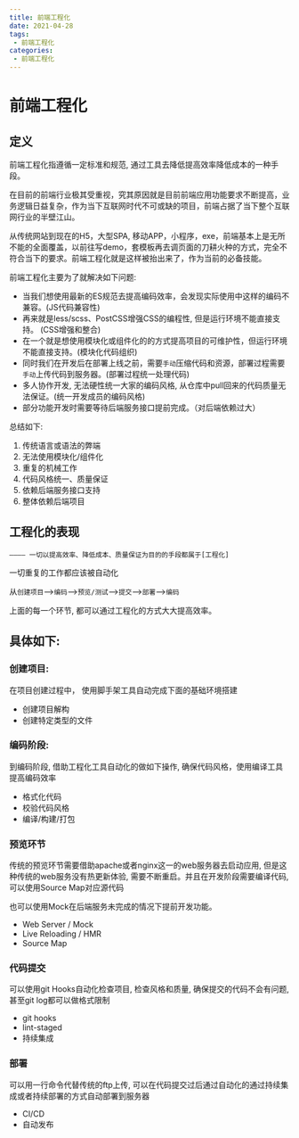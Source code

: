 ```yaml
---
title: 前端工程化
date: 2021-04-28
tags:
 - 前端工程化
categories: 
 - 前端工程化
---
```


# 前端工程化

## 定义

前端工程化指遵循一定标准和规范, 通过工具去降低提高效率降低成本的一种手段。

在目前的前端行业极其受重视，究其原因就是目前前端应用功能要求不断提高，业务逻辑日益复杂，作为当下互联网时代不可或缺的项目，前端占据了当下整个互联网行业的半壁江山。

从传统网站到现在的H5，大型SPA, 移动APP，小程序，exe，前端基本上是无所不能的全面覆盖，以前往写demo，套模板再去调页面的刀耕火种的方式，完全不符合当下的要求。前端工程化就是这样被抬出来了，作为当前的必备技能。

前端工程化主要为了就解决如下问题:

+ 当我们想使用最新的ES规范去提高编码效率，会发现实际使用中这样的编码不兼容。(JS代码兼容性)
+ 再来就是less/scss、PostCSS增强CSS的编程性, 但是运行环境不能直接支持。 (CSS增强和整合)
+ 在一个就是想使用模块化或组件化的的方式提高项目的可维护性，但运行环境不能直接支持。(模块化代码组织)
+ 同时我们在开发后在部署上线之前，需要`手动`压缩代码和资源，部署过程需要`手动`上传代码到服务器。(部署过程统一处理代码)
+ 多人协作开发, 无法硬性统一大家的编码风格, 从仓库中pull回来的代码质量无法保证。(统一开发成员的编码风格)
+ 部分功能开发时需要等待后端服务接口提前完成。（对后端依赖过大）

总结如下:

1. 传统语言或语法的弊端
2. 无法使用模块化/组件化
3. 重复的机械工作
4. 代码风格统一、质量保证
5. 依赖后端服务接口支持
6. 整体依赖后端项目

## 工程化的表现
    ———— 一切以提高效率、降低成本、质量保证为目的的手段都属于[工程化]

一切重复的工作都应该被自动化

从`创建项目`-->`编码`-->`预览/测试`-->`提交`-->`部署`-->`编码`

上面的每一个环节, 都可以通过工程化的方式大大提高效率。

## 具体如下:

### 创建项目:

在项目创建过程中， 使用脚手架工具自动完成下面的基础环境搭建

+ 创建项目解构
+ 创建特定类型的文件

### 编码阶段:

到编码阶段, 借助工程化工具自动化的做如下操作, 确保代码风格，使用编译工具提高编码效率

+ 格式化代码
+ 校验代码风格
+ 编译/构建/打包

### 预览环节

传统的预览环节需要借助apache或者nginx这一的web服务器去启动应用, 但是这种传统的web服务没有热更新体验, 需要不断重启。并且在开发阶段需要编译代码, 可以使用Source Map对应源代码

也可以使用Mock在后端服务未完成的情况下提前开发功能。

+ Web Server / Mock
+ Live Reloading / HMR
+ Source Map

### 代码提交

可以使用git Hooks自动化检查项目, 检查风格和质量, 确保提交的代码不会有问题, 甚至git log都可以做格式限制

+ git hooks
+ lint-staged
+ 持续集成

### 部署

可以用一行命令代替传统的ftp上传, 可以在代码提交过后通过自动化的通过持续集成或者持续部署的方式自动部署到服务器

+ CI/CD
+ 自动发布

